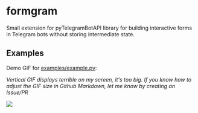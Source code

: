 # formgram
Small extension for pyTelegramBotAPI library for building interactive forms in Telegram bots without storing intermediate state.


## Examples


Demo GIF for [examples/example.py](examples/example.py):

_Vertical GIF displays terrible on my screen, it's too big. If you know how to adjust the GIF size in Github Markdown, let me know by creating an Issue/PR_

![](examples/demo.gif)
